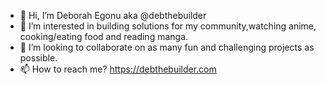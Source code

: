 - 👋 Hi, I’m Deborah Egonu aka @debthebuilder
- 👀 I’m interested in building solutions for my community,watching anime, cooking/eating food  and reading manga.
- 💞️ I’m looking to collaborate on as many fun and challenging projects as possible.
- 📫 How to reach me? https://debthebuilder.com 
<!---
debthebuilder/debthebuilder is a ✨ special ✨ repository because its `README.md` (this file) appears on your GitHub profile.
You can click the Preview link to take a look at your changes.
--->
